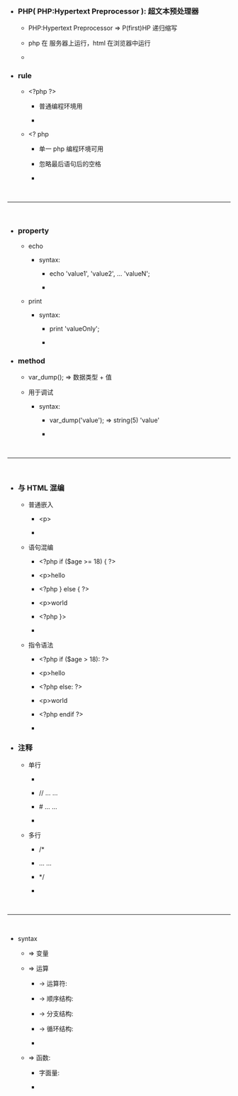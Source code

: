 * ### PHP( PHP:Hypertext Preprocessor ): 超文本预处理器

    * PHP:Hypertext Preprocessor => P(first)HP 递归缩写
    
    * php 在 服务器上运行，html 在浏览器中运行
    
    * 
    
* ### rule

    * \<?php ?>
    
        * 普通编程环境用
        
        * 
    
    * \<? php 
    
        * 单一 php 编程环境可用 
        
        * 忽略最后语句后的空格
        
        *  
        
        

<br/>
<hr/>
<br/>



* ### property

    * echo
    
        * syntax:
         
            * echo 'value1', 'value2', ... 'valueN';
             
            * 
    
    * print
    
        * syntax:
         
            * print 'valueOnly';
             
            *  
            
* ### method

    * var_dump(); => 数据类型 + 值
    
    * 用于调试
    
        * syntax:
        
            * var_dump('value'); => string(5) 'value'
            
            *
            
            

<br/>
<hr/>
<br/>



* ### 与 HTML 混编

    * 普通嵌入
    
        * \<p><?php echo 'hello world'?></p>
        
        * 

    * 语句混编
    
        * \<?php if ($age >= 18) { ?>
         
        * \<p>hello</p>

        * \<?php } else { ?>
         
        * \<p>world</p>
        
        * \<?php }>
        
        * 

    * 指令语法
    
        * \<?php if ($age > 18): ?>
        
        * \<p>hello</p>
        
        * \<?php else: ?>
        
        * \<p>world</p>
        
        * \<?php endif ?>
        
        * 

* ### 注释

    * 单行
    
        * <?php
        
        * // ... ...
        
        * \# ... ...
        
        * 
    
    * 多行
    
        * /*
        
        * ... ...
        
        * */
        
        *



<br/>
<hr/>
<br/>



* syntax

    * => 变量
    
    * => 运算
        
        * -> 运算符: 
    
        * -> 顺序结构: 
    
        * -> 分支结构: 
    
        * -> 循环结构:
        
        *  
    
    * => 函数: 
    
        * 字面量:
        
        * 
    














































































